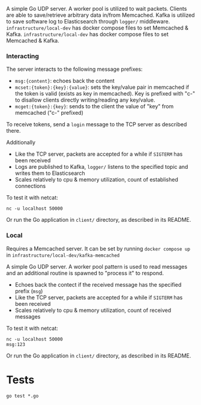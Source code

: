 A simple Go UDP server. A worker pool is utilized to wait packets. Clients are able to save/retrieve arbitrary data in/from Memcached. Kafka is utilized to save software log to Elasticsearch through `logger/` middleware. `infrastructure/local-dev` has docker compose files to set Memcached & Kafka. `infrastructure/local-dev` has docker compose files to set Memcached & Kafka.

### Interacting

The server interacts to the following message prefixes:
- `msg:{content}`: echoes back the content
- `mcset:{token}:{key}:{value}`: sets the key/value pair in memcached if the token is valid (exists as key in memcached). Key is prefixed with "c-" to disallow clients directly writing/reading any key/value.
- `mcget:{token}:{key}`: sends to the client the value of "key" from memcached ("c-" prefixed)

To receive tokens, send a `login` message to the TCP server as described there.

Additionally
- Like the TCP server, packets are accepted for a while if `SIGTERM` has been received
- Logs are published to Kafka, `logger/` listens to the specified topic and writes them to Elasticsearch
- Scales relatively to cpu & memory utilization, count of established connections

To test it with netcat:
```
nc -u localhost 50000
```

Or run the Go application in `client/` directory, as described in its README.


### Local

Requires a Memcached server. It can be set by running `docker compose up` in `infrastructure/local-dev/kafka-memcached`

A simple Go UDP server. A worker pool pattern is used to read messages and an additional routine is spawned to "process it" to respond.

- Echoes back the contect if the received message has the specified prefix (`msg`)
- Like the TCP server, packets are accepted for a while if `SIGTERM` has been received
- Scales relatively to cpu & memory utilization, count of received messages


To test it with netcat:
```
nc -u localhost 50000
msg:123
```

Or run the Go application in `client/` directory, as described in its README.

# Tests

```
go test *.go
```